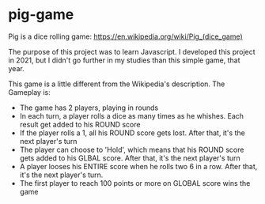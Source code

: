# pig-game

Pig is a dice rolling game: https://en.wikipedia.org/wiki/Pig_(dice_game)

The purpose of this project was to learn Javascript. I developed this project in 2021, but I didn't go further in my studies than this simple game, that year.

This game is a little different from the Wikipedia's description. The Gameplay is:

- The game has 2 players, playing in rounds
- In each turn, a player rolls a dice as many times as he whishes. Each result get added to his ROUND score
- If the player rolls a 1, all his ROUND score gets lost. After that, it's the next player's turn
- The player can choose to 'Hold', which means that his ROUND score gets added to his GLBAL score. After that, it's the next player's turn
- A player looses his ENTIRE score when he rolls two 6 in a row. After that, it's the next player's turn.
- The first player to reach 100 points or more on GLOBAL score wins the game
